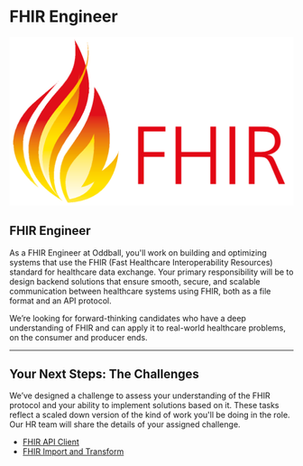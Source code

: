 # FHIR Engineer

![FHIR](FHIR_logo.png)

## FHIR Engineer

As a FHIR Engineer at Oddball, you'll work on building and optimizing systems that use the FHIR (Fast Healthcare Interoperability Resources) standard for healthcare data exchange. Your primary responsibility will be to design backend solutions that ensure smooth, secure, and scalable communication between healthcare systems using FHIR, both as a file format and an API protocol.

We’re looking for forward-thinking candidates who have a deep understanding of FHIR and can apply it to real-world healthcare problems, on the consumer and producer ends.

---

## Your Next Steps: The Challenges

We’ve designed a challenge to assess your understanding of the FHIR protocol and your ability to implement solutions based on it. These tasks reflect a scaled down version of the kind of work you'll be doing in the role. Our HR team will share the details of your assigned challenge.

- [FHIR API Client](fhir-api-client/README.md)
- [FHIR Import and Transform](fhir-import/README.md)
